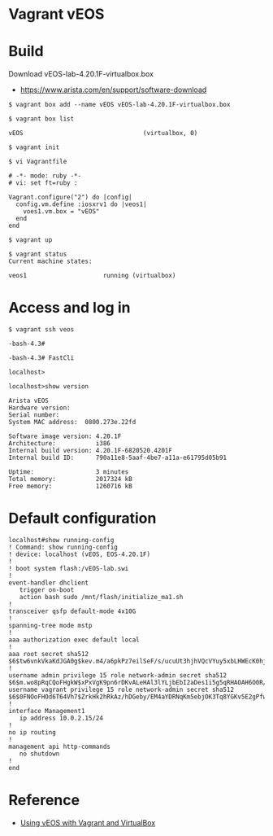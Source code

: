# Vagrant vEOS

# Build

Download vEOS-lab-4.20.1F-virtualbox.box
- https://www.arista.com/en/support/software-download

```
$ vagrant box add --name vEOS vEOS-lab-4.20.1F-virtualbox.box
```

```
$ vagrant box list

vEOS                                 (virtualbox, 0)
```

```
$ vagrant init
```

```
$ vi Vagrantfile

# -*- mode: ruby -*-
# vi: set ft=ruby :

Vagrant.configure("2") do |config|
  config.vm.define :iosxrv1 do |veos1|
    voes1.vm.box = "vEOS"
  end
end
```

```
$ vagrant up
```

```
$ vagrant status
Current machine states:

veos1                     running (virtualbox)
```

# Access and log in

```
$ vagrant ssh veos

-bash-4.3#

-bash-4.3# FastCli

localhost>

localhost>show version

Arista vEOS
Hardware version:
Serial number:
System MAC address:  0800.273e.22fd

Software image version: 4.20.1F
Architecture:           i386
Internal build version: 4.20.1F-6820520.4201F
Internal build ID:      790a11e8-5aaf-4be7-a11a-e61795d05b91

Uptime:                 3 minutes
Total memory:           2017324 kB
Free memory:            1260716 kB
```

# Default configuration

```
localhost#show running-config
! Command: show running-config
! device: localhost (vEOS, EOS-4.20.1F)
!
! boot system flash:/vEOS-lab.swi
!
event-handler dhclient
   trigger on-boot
   action bash sudo /mnt/flash/initialize_ma1.sh
!
transceiver qsfp default-mode 4x10G
!
spanning-tree mode mstp
!
aaa authorization exec default local
!
aaa root secret sha512 $6$tw6vnkVkaKdJGA0g$kev.m4/a6pkPz7eilSeF/s/ucuUt3hjhVQcVYuy5xbLHWEcK0hjYRtIiITOh0cU6i/J6spv6F7PBWYEM8qiLV.
!
username admin privilege 15 role network-admin secret sha512 $6$m.wo8pRqCQoFHgkW$xPxVgK9pn6rDKvALeHAl3lYLjbEbI2aDes1i5g5qRHAOAH6O0R/dckJ3ovAU.OXuahBIoMFTKu1WklUULGJpV0
username vagrant privilege 15 role network-admin secret sha512 $6$0FNOoFHOd6T64Vh7$ZrkHk2hRkAz/hDGeby/EM4aYDRNqKm5ebjOK3Tq8YGKv5E2gPfw5fF5CSxptKjaL55WU6AmM3ioOmC7ZR5ePr1
!
interface Management1
   ip address 10.0.2.15/24
!
no ip routing
!
management api http-commands
   no shutdown
!
end
```

# Reference
- [Using vEOS with Vagrant and VirtualBox](https://eos.arista.com/using-veos-with-vagrant-and-virtualbox/)

